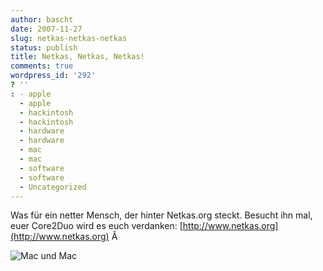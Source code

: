```yaml
---
author: bascht
date: 2007-11-27
slug: netkas-netkas-netkas
status: publish
title: Netkas, Netkas, Netkas!
comments: true
wordpress_id: '292'
? ''
: - apple
  - apple
  - hackintosh
  - hackintosh
  - hardware
  - hardware
  - mac
  - mac
  - software
  - software
  - Uncategorized
---
```


Was für ein netter Mensch, der hinter Netkas.org steckt. Besucht
ihn mal, euer Core2Duo wird es euch verdanken:
[http://www.netkas.org](http://www.netkas.org) Â
[](http://www.bascht.com/uploads/2007/11/ba270015.JPG "Mac und Mac")

![Mac und Mac](http://www.bascht.com/uploads/2007/11/ba270015.JPG)



